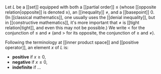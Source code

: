
Let $L$ be a [[set]] equipped with both a [[partial order]] $\leq$ (whose [[opposite relation|opposite]] is denoted $\geq$), an [[inequality]] $\ne$, and a [[basepoint]] $0$.  (In [[classical mathematics]], one usually uses the [[denial inequality]], but in [[constructive mathematics]], it\'s more important that $\ne$ is [[tight relation|tight]], and even this may not be possible.)  We write $\lt$ for the conjunction of $\leq$ and $\ne$ (and $\gt$ for its opposite, the conjunction of $\geq$ and $\ne$).

Following the terminology at [[inner product space]] and [[positive operator]], an element $x$ of $L$ is:

* __positive__ if $x \geq 0$,
* __negative__ if $x \leq 0$,
* __indefinite__ if ...